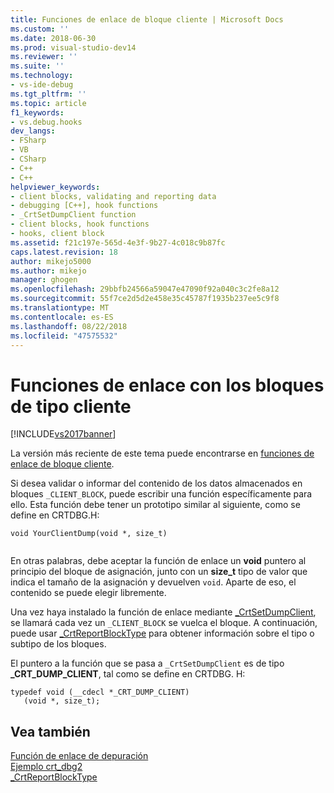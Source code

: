 ```yaml
---
title: Funciones de enlace de bloque cliente | Microsoft Docs
ms.custom: ''
ms.date: 2018-06-30
ms.prod: visual-studio-dev14
ms.reviewer: ''
ms.suite: ''
ms.technology:
- vs-ide-debug
ms.tgt_pltfrm: ''
ms.topic: article
f1_keywords:
- vs.debug.hooks
dev_langs:
- FSharp
- VB
- CSharp
- C++
- C++
helpviewer_keywords:
- client blocks, validating and reporting data
- debugging [C++], hook functions
- _CrtSetDumpClient function
- client blocks, hook functions
- hooks, client block
ms.assetid: f21c197e-565d-4e3f-9b27-4c018c9b87fc
caps.latest.revision: 18
author: mikejo5000
ms.author: mikejo
manager: ghogen
ms.openlocfilehash: 29bbfb24566a59047e47090f92a040c3c2fe8a12
ms.sourcegitcommit: 55f7ce2d5d2e458e35c45787f1935b237ee5c9f8
ms.translationtype: MT
ms.contentlocale: es-ES
ms.lasthandoff: 08/22/2018
ms.locfileid: "47575532"
---
```

# <a name="client-block-hook-functions"></a>Funciones de enlace con los bloques de tipo cliente
[!INCLUDE[vs2017banner](../includes/vs2017banner.md)]

La versión más reciente de este tema puede encontrarse en [funciones de enlace de bloque cliente](https://docs.microsoft.com/visualstudio/debugger/client-block-hook-functions).  
  
Si desea validar o informar del contenido de los datos almacenados en bloques `_CLIENT_BLOCK`, puede escribir una función específicamente para ello. Esta función debe tener un prototipo similar al siguiente, como se define en CRTDBG.H:  
  
```  
void YourClientDump(void *, size_t)  
  
```  
  
 En otras palabras, debe aceptar la función de enlace un **void** puntero al principio del bloque de asignación, junto con un **size_t** tipo de valor que indica el tamaño de la asignación y devuelven `void`. Aparte de eso, el contenido se puede elegir libremente.  
  
 Una vez haya instalado la función de enlace mediante [_CrtSetDumpClient](http://msdn.microsoft.com/library/f3dd06d0-c331-4a12-b68d-25378d112033), se llamará cada vez un `_CLIENT_BLOCK` se vuelca el bloque. A continuación, puede usar [_CrtReportBlockType](http://msdn.microsoft.com/library/0f4b9da7-bebb-4956-9541-b2581640ec6b) para obtener información sobre el tipo o subtipo de los bloques.  
  
 El puntero a la función que se pasa a `_CrtSetDumpClient` es de tipo **_CRT_DUMP_CLIENT**, tal como se define en CRTDBG. H:  
  
```  
typedef void (__cdecl *_CRT_DUMP_CLIENT)  
   (void *, size_t);  
```  
  
## <a name="see-also"></a>Vea también  
 [Función de enlace de depuración](../debugger/debug-hook-function-writing.md)   
 [Ejemplo crt_dbg2](http://msdn.microsoft.com/en-us/21e1346a-6a17-4f57-b275-c76813089167)   
 [_CrtReportBlockType](http://msdn.microsoft.com/library/0f4b9da7-bebb-4956-9541-b2581640ec6b)



